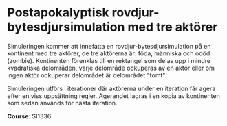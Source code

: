 # Postapokalyptisk rovdjur-bytesdjursimulation med tre aktörer
Simuleringen kommer att innefatta en rovdjur-bytesdjursimulation på en kontinent med tre aktörer,
de tre aktörerna är: föda, människa och odöd (zombie). Kontinenten förenklas till en rektangel som
delas upp i mindre kvadratiska delområden, varje delområde ockuperas av en aktör eller om ingen
aktör ockuperar delområdet är delområdet "tomt". 

Simuleringen utförs i iterationer där aktörerna under en iteration får agera efter en viss uppsättning
regler. Agerandet lagras i en kopia av kontinenten som sedan används för nästa iteration.

**Course**: SI1336
